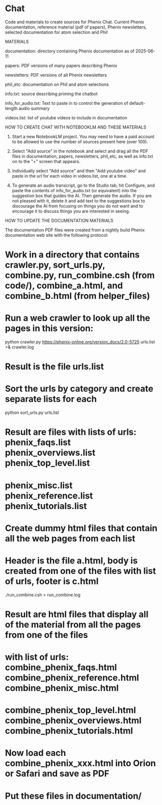 # Chat
Code and materials to create sources for Phenix Chat.  Current Phenix documentation, reference material (pdf of papers), Phenix newsletters, selected documentation for atom selection and Phil

MATERIALS

documentation:  directory containing Phenix documentation as of 2025-06-11

papers:  PDF versions of many papers describing Phenix

newsletters: PDF versions of all Phenix newsletters

phil_etc: documentation on Phil and atom selections

info.txt: source describing priming the chatbot

info_for_audio.txt: Text to paste in to control the generation of default-length audio summary

videos.list:  list of youtube videos to include in documentation

HOW TO CREATE CHAT WITH NOTEBOOKLM AND THESE MATERIALS

1. Start a new NotebookLM project. You may need to have a paid account to be allowed to use the number
of sources present here (over 100).

2. Select "Add source" in the notebook and select and drag all the PDF files in documentation, papers, newsletters, phil_etc, as well as info.txt on to the "+" screen that appears.

3. Individually select "Add source" and then "Add youtube video" and paste in the url for each video in videos.list, one at a time.

4. To generate an audio transcript, go to the Studio tab, hit Configure, and paste the contents of info_for_audio.txt (or equivalent) into the suggestion box that guides the AI.  Then generate the audio. If you are not pleased with it, delete it and add text to the suggestions box to discourage the AI from focusing on things you do not want and to encourage it to discuss things you are interested in seeing.


HOW TO UPDATE THE DOCUMENTATION MATERIALS

The documentation PDF files were created from a nightly build Phenix documentation web site with the following
protocol:

# Work in a directory that contains crawler.py, sort_urls.py, combine.py, run_combine.csh (from code/), combine_a.html, and combine_b.html (from helper_files)

# Run a web crawler to look up all the pages in this version:

python crawler.py https://phenix-online.org/version_docs/2.0-5725 urls.list >& crawler.log 

# Result is the file urls.list

# Sort the urls by category and create separate lists for each
python sort_urls.py urls.list

# Result are files with lists of urls: phenix_faqs.list	phenix_overviews.list	phenix_top_level.list
# phenix_misc.list	phenix_reference.list	phenix_tutorials.list

# Create dummy html files that contain all the web pages from each list
# Header is the file a.html, body is created from one of the files with list of urls, footer is c.html
./run_combine.csh > run_combine.log

# Result are html files that display all of the material from all the pages from one of the files 
# with list of urls: combine_phenix_faqs.html	combine_phenix_reference.html combine_phenix_misc.html
# combine_phenix_top_level.html combine_phenix_overviews.html	combine_phenix_tutorials.html

# Now load each combine_phenix_xxx.html into Orion or Safari and save as PDF
# Put these files in documentation/
